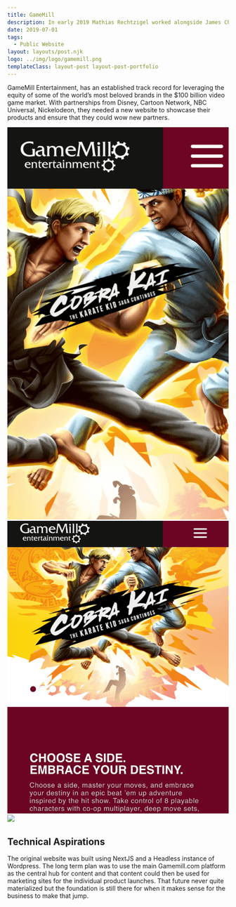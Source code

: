 ```yaml
---
title: GameMill
description: In early 2019 Mathias Rechtzigel worked alongside James Christenson to redesign Game Mill's public facing website in time for American Ninja Warrior's release.
date: 2019-07-01
tags:
  - Public Website
layout: layouts/post.njk
logo: ../img/logo/gamemill.png
templateClass: layout-post layout-post-portfolio
---
```


<p class="lead-p">GameMill Entertainment, has an established track record for leveraging the equity of some of the world’s most beloved brands in the $100 billion video game market. With partnerships from Disney, Cartoon Network, NBC Universal, Nickelodeon, they needed a new website to showcase their products and ensure that they could wow new partners.</p>

<div class='device-collection'>
  <div class='phone-container'>
    <div class='device phone'>
      <img src="/img/gamemill/gamemill-small.png">
    </div>
  </div>
  <div class='tablet-container'>
    <div class='device tablet'>
      <img src='/img/gamemill/gamemill-medium.png'>
    </div>
  </div>
  <div class='device desktop'>
    <img src='/img/gamemill/gamemill-large.png'>
  </div>
</div>

## Technical Aspirations
The original website was built using NextJS and a Headless instance of Wordpress. The long term plan was to use the main Gamemill.com platform as the central hub for content and that content could then be used for marketing sites for the individual product launches. That future never quite materialized but the foundation is still there for when it makes sense for the business to make that jump.

